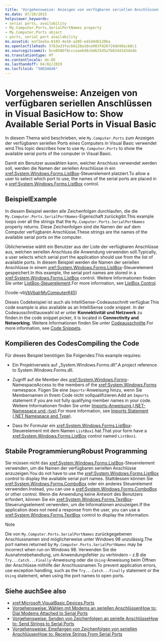 ```yaml
---
title: 'Vorgehensweise: Anzeigen von verfügbaren seriellen Anschlüssen in Visual Basic'
ms.date: 07/20/2015
helpviewer_keywords:
- serial ports, availability
- My.Computer.Ports.SerialPortNames property
- My.Computer.Ports object
- ports, serial port availability
ms.assetid: eaf2ee5a-8103-4e10-a205-ed1d4db120ba
ms.openlocfilehash: 57b3a33fecb6128a10ce903fd26724de98acb8c1
ms.sourcegitcommit: bce0586f0cccaae6d6cbd625d5a7b824d1d3de4b
ms.translationtype: HT
ms.contentlocale: de-DE
ms.lasthandoff: 04/02/2019
ms.locfileid: "58834646"
---
```

# <a name="how-to-show-available-serial-ports-in-visual-basic"></a><span data-ttu-id="ac9aa-102">Vorgehensweise: Anzeigen von verfügbaren seriellen Anschlüssen in Visual Basic</span><span class="sxs-lookup"><span data-stu-id="ac9aa-102">How to: Show Available Serial Ports in Visual Basic</span></span>
<span data-ttu-id="ac9aa-103">In diesem Thema wird beschrieben, wie `My.Computer.Ports` zum Anzeigen der verfügbaren seriellen Ports eines Computers in Visual Basic verwendet wird.</span><span class="sxs-lookup"><span data-stu-id="ac9aa-103">This topic describes how to use `My.Computer.Ports` to show the available serial ports of the computer in Visual Basic.</span></span>  
  
 <span data-ttu-id="ac9aa-104">Damit ein Benutzer auswählen kann, welcher Anschluss verwendet werden soll, werden die Namen der seriellen Anschlüsse in ein <xref:System.Windows.Forms.ListBox>-Steuerelement platziert.</span><span class="sxs-lookup"><span data-stu-id="ac9aa-104">To allow a user to select which port to use, the names of the serial ports are placed in a <xref:System.Windows.Forms.ListBox> control.</span></span>  
  
## <a name="example"></a><span data-ttu-id="ac9aa-105">Beispiel</span><span class="sxs-lookup"><span data-stu-id="ac9aa-105">Example</span></span>  
 <span data-ttu-id="ac9aa-106">In diesem Beispiel werden alle Zeichenfolgen durchlaufen, die die `My.Computer.Ports.SerialPortNames`-Eigenschaft zurückgibt.</span><span class="sxs-lookup"><span data-stu-id="ac9aa-106">This example loops over all the strings that the `My.Computer.Ports.SerialPortNames` property returns.</span></span> <span data-ttu-id="ac9aa-107">Diese Zeichenfolgen sind die Namen der auf dem Computer verfügbaren Anschlüsse.</span><span class="sxs-lookup"><span data-stu-id="ac9aa-107">These strings are the names of the available serial ports on the computer.</span></span>  
  
 <span data-ttu-id="ac9aa-108">Üblicherweise wählt ein Benutzer aus der Liste der verfügbaren Anschlüsse aus, welchen seriellen Anschluss die Anwendung verwenden soll.</span><span class="sxs-lookup"><span data-stu-id="ac9aa-108">Typically, a user selects which serial port the application should use from the list of available ports.</span></span> <span data-ttu-id="ac9aa-109">In diesem Beispiel werden die Namen der seriellen Anschlüsse in einem <xref:System.Windows.Forms.ListBox>-Steuerelement gespeichert.</span><span class="sxs-lookup"><span data-stu-id="ac9aa-109">In this example, the serial port names are stored in a <xref:System.Windows.Forms.ListBox> control.</span></span> <span data-ttu-id="ac9aa-110">Weitere Informationen finden Sie unter [ListBox-Steuerelement](../../../../framework/winforms/controls/listbox-control-windows-forms.md).</span><span class="sxs-lookup"><span data-stu-id="ac9aa-110">For more information, see [ListBox Control](../../../../framework/winforms/controls/listbox-control-windows-forms.md).</span></span>  
  
 [!code-vb[VbVbalrMyComputer#45](~/samples/snippets/visualbasic/VS_Snippets_VBCSharp/VbVbalrMyComputer/VB/Class2.vb#45)]  
  
 <span data-ttu-id="ac9aa-111">Dieses Codebeispiel ist auch als IntelliSense-Codeausschnitt verfügbar.</span><span class="sxs-lookup"><span data-stu-id="ac9aa-111">This code example is also available as an IntelliSense code snippet.</span></span> <span data-ttu-id="ac9aa-112">In der Codeausschnittauswahl ist er unter **Konnektivität und Netzwerk** zu finden.</span><span class="sxs-lookup"><span data-stu-id="ac9aa-112">In the code snippet picker, it is located in **Connectivity and Networking**.</span></span> <span data-ttu-id="ac9aa-113">Weitere Informationen finden Sie unter [Codeausschnitte](/visualstudio/ide/code-snippets).</span><span class="sxs-lookup"><span data-stu-id="ac9aa-113">For more information, see [Code Snippets](/visualstudio/ide/code-snippets).</span></span>  
  
## <a name="compiling-the-code"></a><span data-ttu-id="ac9aa-114">Kompilieren des Codes</span><span class="sxs-lookup"><span data-stu-id="ac9aa-114">Compiling the Code</span></span>  
 <span data-ttu-id="ac9aa-115">Für dieses Beispiel benötigen Sie Folgendes:</span><span class="sxs-lookup"><span data-stu-id="ac9aa-115">This example requires:</span></span>  
  
-   <span data-ttu-id="ac9aa-116">Ein Projektverweis auf „System.Windows.Forms.dll“.</span><span class="sxs-lookup"><span data-stu-id="ac9aa-116">A project reference to System.Windows.Forms.dll.</span></span>  
  
-   <span data-ttu-id="ac9aa-117">Zugriff auf die Member des <xref:System.Windows.Forms>-Namespace</span><span class="sxs-lookup"><span data-stu-id="ac9aa-117">Access to the members of the <xref:System.Windows.Forms> namespace.</span></span> <span data-ttu-id="ac9aa-118">Fügen Sie eine `Imports`-Anweisung hinzu, wenn Sie Membernamen in Ihrem Code nicht vollqualifizieren.</span><span class="sxs-lookup"><span data-stu-id="ac9aa-118">Add an `Imports` statement if you are not fully qualifying member names in your code.</span></span> <span data-ttu-id="ac9aa-119">Weitere Informationen finden Sie unter [Imports-Anweisung (.NET-Namespace und -typ)](../../../../visual-basic/language-reference/statements/imports-statement-net-namespace-and-type.md).</span><span class="sxs-lookup"><span data-stu-id="ac9aa-119">For more information, see [Imports Statement (.NET Namespace and Type)](../../../../visual-basic/language-reference/statements/imports-statement-net-namespace-and-type.md).</span></span>  
  
-   <span data-ttu-id="ac9aa-120">Dass Ihr Formular ein <xref:System.Windows.Forms.ListBox>-Steuerelement mit dem Namen `ListBox1` hat.</span><span class="sxs-lookup"><span data-stu-id="ac9aa-120">That your form have a <xref:System.Windows.Forms.ListBox> control named `ListBox1`.</span></span>  
  
## <a name="robust-programming"></a><span data-ttu-id="ac9aa-121">Stabile Programmierung</span><span class="sxs-lookup"><span data-stu-id="ac9aa-121">Robust Programming</span></span>  
 <span data-ttu-id="ac9aa-122">Sie müssen nicht das <xref:System.Windows.Forms.ListBox>-Steuerelement verwenden, um die Namen der verfügbaren seriellen Anschlüsse anzuzeigen.</span><span class="sxs-lookup"><span data-stu-id="ac9aa-122">You do not have to use the <xref:System.Windows.Forms.ListBox> control to display the available serial port names.</span></span> <span data-ttu-id="ac9aa-123">Stattdessen können Sie <xref:System.Windows.Forms.ComboBox> oder ein anderes Steuerelement verwenden.</span><span class="sxs-lookup"><span data-stu-id="ac9aa-123">Instead, you can use a <xref:System.Windows.Forms.ComboBox> or other control.</span></span> <span data-ttu-id="ac9aa-124">Wenn die Anwendung keine Antwort des Benutzers erfordert, können Sie ein <xref:System.Windows.Forms.TextBox>-Steuerungselement verwenden, um die Informationen anzuzeigen.</span><span class="sxs-lookup"><span data-stu-id="ac9aa-124">If the application does not need a response from the user, you can use a <xref:System.Windows.Forms.TextBox> control to display the information.</span></span>  
  
> [!NOTE]
>  <span data-ttu-id="ac9aa-125">Die von `My.Computer.Ports.SerialPortNames` zurückgegebenen Anschlussnamen sind möglicherweise unter Windows 98 unzulässig.</span><span class="sxs-lookup"><span data-stu-id="ac9aa-125">The port names returned by `My.Computer.Ports.SerialPortNames` may be incorrect when run on Windows 98.</span></span> <span data-ttu-id="ac9aa-126">Verwenden Sie die Ausnahmebehandlung, um Anwendungsfehler zu verhindern – z.B die `Try...Catch...Finally`-Anweisung oder die `Using`-Anweisung beim Öffnen der Anschlüsse mithilfe der Anschlussnamen.</span><span class="sxs-lookup"><span data-stu-id="ac9aa-126">To prevent application errors, use exception handling, such as the `Try...Catch...Finally` statement or the `Using` statement, when using the port names to open ports.</span></span>  
  
## <a name="see-also"></a><span data-ttu-id="ac9aa-127">Siehe auch</span><span class="sxs-lookup"><span data-stu-id="ac9aa-127">See also</span></span>

- <xref:Microsoft.VisualBasic.Devices.Ports>
- [<span data-ttu-id="ac9aa-128">Vorgehensweise: Wählen mit Modems an seriellen Anschlüssen</span><span class="sxs-lookup"><span data-stu-id="ac9aa-128">How to: Dial Modems Attached to Serial Ports</span></span>](../../../../visual-basic/developing-apps/programming/computer-resources/how-to-dial-modems-attached-to-serial-ports.md)
- [<span data-ttu-id="ac9aa-129">Vorgehensweise: Senden von Zeichenfolgen an serielle Anschlüsse</span><span class="sxs-lookup"><span data-stu-id="ac9aa-129">How to: Send Strings to Serial Ports</span></span>](../../../../visual-basic/developing-apps/programming/computer-resources/how-to-send-strings-to-serial-ports.md)
- [<span data-ttu-id="ac9aa-130">Vorgehensweise: Empfangen von Zeichenfolgen von seriellen Anschlüssen</span><span class="sxs-lookup"><span data-stu-id="ac9aa-130">How to: Receive Strings From Serial Ports</span></span>](../../../../visual-basic/developing-apps/programming/computer-resources/how-to-receive-strings-from-serial-ports.md)

